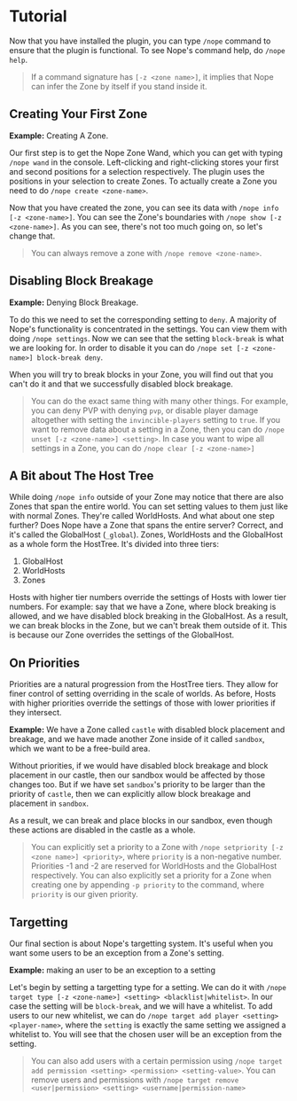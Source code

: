 # Tutorial

Now that you have installed the plugin, you can type ``/nope`` command to ensure that the plugin is functional. To see Nope's command help, do ``/nope help``.

> If a command signature has ``[-z <zone name>]``, it implies that Nope can infer the Zone by itself if you stand inside it.

## Creating Your First Zone

**Example:** Creating A Zone.

Our first step is to get the Nope Zone Wand, which you can get with typing ``/nope wand`` in the console. Left-clicking and right-clicking stores your first and second positions for a selection respectively. The plugin uses the positions in your selection to create Zones. To actually create a Zone you need to do ``/nope create <zone-name>``. 

Now that you have created the zone, you can see its data with ``/nope info [-z <zone-name>]``. You can see the Zone's boundaries with ``/nope show [-z <zone-name>]``. As you can see, there's not too much going on, so let's change that.

> You can always remove a zone with ``/nope remove <zone-name>``.

## Disabling Block Breakage

**Example:** Denying Block Breakage. 

To do this we need to set the corresponding setting to ``deny``. A majority of Nope's functionality is concentrated in the settings. You can view them with doing ``/nope settings``. Now we can see that the setting ``block-break`` is what we are looking for. In order to disable it you can do ``/nope set [-z <zone-name>] block-break deny``. 

When you will try to break blocks in your Zone, you will find out that you can't do it and that we successfully disabled block breakage.

> You can do the exact same thing with many other things. For example, you can deny PVP with denying ``pvp``, or disable player damage altogether with setting the ``invincible-players`` setting to ``true``. If you want to remove data about a setting in a Zone, then you can do ``/nope unset [-z <zone-name>] <setting>``. In case you want to wipe all settings in a Zone, you can do ``/nope clear [-z <zone-name>]``

## A Bit about The Host Tree

While doing ``/nope info`` outside of your Zone may notice that there are also Zones that span the entire world. You can set setting values to them just like with normal Zones. They're called WorldHosts. And what about one step further? Does Nope have a Zone that spans the entire server? Correct, and it's called the GlobalHost (``_global``). Zones, WorldHosts and the GlobalHost as a whole form the HostTree. It's divided into three tiers:

 1. GlobalHost
 2. WorldHosts
 3. Zones

Hosts with higher tier numbers override the settings of Hosts with lower tier numbers. For example: say that we have a Zone, where block breaking is allowed, and we have disabled block breaking in the GlobalHost. As a result, we can break blocks in the Zone, but we can't break them outside of it. This is because our Zone overrides the settings of the GlobalHost.

## On Priorities

Priorities are a natural progression from the HostTree tiers. They allow for finer control of setting overriding in the scale of worlds. As before, Hosts with higher priorities override the settings of those with lower priorities if they intersect.


**Example:** We have a Zone called ``castle`` with disabled block placement and breakage, and we have made another Zone inside of it called ``sandbox``, which we want to be a free-build area.

Without priorities, if we would have disabled block breakage and block placement in our castle, then our sandbox would be affected by those changes too. But if we have set ``sandbox``'s priority to be larger than the priority of ``castle``, then we can explicitly allow block breakage and placement in ``sandbox``. 

As a result, we can break and place blocks in our sandbox, even though these actions are disabled in the castle as a whole.

> You can explicitly set a priority to a Zone with ``/nope setpriority [-z <zone name>] <priority>``, where ``priority`` is a non-negative number. Priorities -1 and -2 are reserved for WorldHosts and the GlobalHost respectively. You can also explicitly set a priority for a Zone when creating one by appending ``-p priority`` to the command, where ``priority`` is our given priority.

## Targetting

Our final section is about Nope's targetting system. It's useful when you want some users to be an exception from a Zone's setting.

**Example:** making an user to be an exception to a setting

Let's begin by setting a targetting type for a setting. We can do it with ``/nope target type [-z <zone-name>] <setting> <blacklist|whitelist>``. In our case the setting will be ``block-break``, and we will have a whitelist. To add users to our new whitelist, we can do ``/nope target add player <setting> <player-name>``, where the ``setting`` is exactly the same setting we assigned a whitelist to. You will see that the chosen user will be an exception from the setting.

> You can also add users with a certain permission using ``/nope target add permission <setting> <permission> <setting-value>``. You can remove users and permissions with ``/nope target remove <user|permission> <setting> <username|permission-name>``
